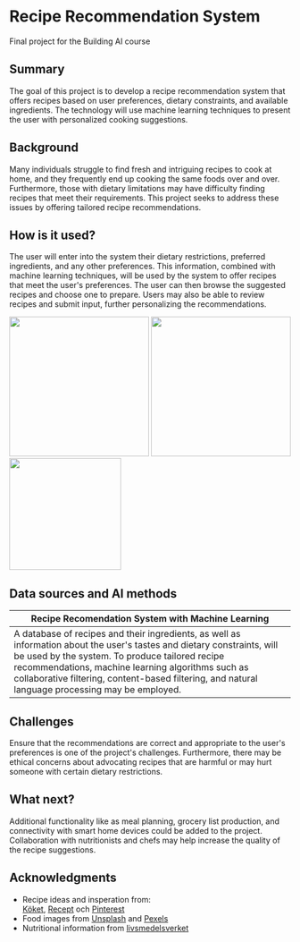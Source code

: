 
# Recipe Recommendation System
Final project for the Building AI course
## Summary
The goal of this project is to develop a recipe recommendation system that offers recipes based on user preferences, dietary constraints, and available ingredients. The technology will use machine learning techniques to present the user with personalized cooking suggestions.
## Background
Many individuals struggle to find fresh and intriguing recipes to cook at home, and they frequently end up cooking the same foods over and over. Furthermore, those with dietary limitations may have difficulty finding recipes that meet their requirements. This project seeks to address these issues by offering tailored recipe recommendations.
## How is it used?
The user will enter into the system their dietary restrictions, preferred ingredients, and any other preferences. This information, combined with machine learning techniques, will be used by the system to offer recipes that meet the user's preferences. The user can then browse the suggested recipes and choose one to prepare. Users may also be able to review recipes and submit input, further personalizing the recommendations.

<img src="https://user-images.githubusercontent.com/131182084/233022755-83246c2d-46cf-4f21-9b2b-cc97f659657b.jpg" width="250">
<img src="https://user-images.githubusercontent.com/131182084/233024846-7f944068-e1f0-4314-b358-aa5ff724bb20.jpg" width="250">
<img src="https://user-images.githubusercontent.com/131182084/233029002-ca62f055-7264-4b28-9a7b-c2dbb7ac20ce.jpg" width="200">

## Data sources and AI methods
| Recipe Recomendation System with Machine Learning  |
| -------------------------------------------------- |
| A database of recipes and their ingredients, as well as information about the user's tastes and dietary constraints, will be used by the system. To produce tailored recipe recommendations, machine learning algorithms such as collaborative filtering, content-based filtering, and natural language processing may be employed.|

## Challenges
Ensure that the recommendations are correct and appropriate to the user's preferences is one of the project's challenges. Furthermore, there may be ethical concerns about advocating recipes that are harmful or may hurt someone with certain dietary restrictions.

## What next?
Additional functionality like as meal planning, grocery list production, and connectivity with smart home devices could be added to the project. Collaboration with nutritionists and chefs may help increase the quality of the recipe suggestions.

## Acknowledgments
* Recipe ideas and insperation from:
  <br>[Köket](https://www.koket.se), [Recept](https://recept.se) och [Pinterest](https://www.pinterest.se/ideas/food-and-drink/918530398158/)
* Food images from [Unsplash](https://unsplash.com) and [Pexels](https://www.pexels.com/sv-se/)
* Nutritional information from [livsmedelsverket](https://www.livsmedelsverket.se/matvanor-halsa--miljo/kostrad/matvanekollen)


